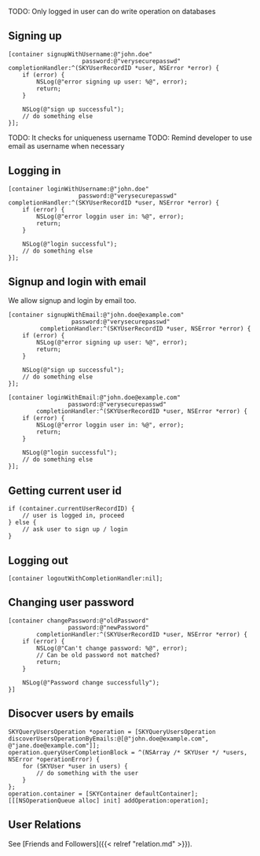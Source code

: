 TODO: Only logged in user can do write operation on databases

## Signing up

```obj-c
[container signupWithUsername:@"john.doe"
                     password:@"verysecurepasswd"
completionHandler:^(SKYUserRecordID *user, NSError *error) {
    if (error) {
        NSLog(@"error signing up user: %@", error);
        return;
    }

    NSLog(@"sign up successful");
    // do something else
}];
```

TODO: It checks for uniqueness username
TODO: Remind developer to use email as username when necessary

## Logging in

```obj-c
[container loginWithUsername:@"john.doe"
                    password:@"verysecurepasswd"
completionHandler:^(SKYUserRecordID *user, NSError *error) {
    if (error) {
        NSLog(@"error loggin user in: %@", error);
        return;
    }

    NSLog(@"login successful");
    // do something else
}];
```

## Signup and login with email

We allow signup and login by email too.

```obj-c
[container signupWithEmail:@"john.doe@example.com"
                  password:@"verysecurepasswd"
         completionHandler:^(SKYUserRecordID *user, NSError *error) {
    if (error) {
        NSLog(@"error signing up user: %@", error);
        return;
    }

    NSLog(@"sign up successful");
    // do something else
}];
```

```obj-c
[container loginWithEmail:@"john.doe@example.com"
                 password:@"verysecurepasswd"
        completionHandler:^(SKYUserRecordID *user, NSError *error) {
    if (error) {
        NSLog(@"error loggin user in: %@", error);
        return;
    }

    NSLog(@"login successful");
    // do something else
}];
```

## Getting current user id

```obj-c
if (container.currentUserRecordID) {
    // user is logged in, proceed
} else {
    // ask user to sign up / login
}
```

## Logging out

```obj-c
[container logoutWithCompletionHandler:nil];
```

## Changing user password

```obj-c
[container changePassword:@"oldPassword"
                 password:@"newPassword"
        completionHandler:^(SKYUserRecordID *user, NSError *error) {
    if (error) {
        NSLog(@"Can't change password: %@", error);
        // Can be old password not matched?
        return;
    }

    NSLog(@"Password change successfully");
}]
```

## Disocver users by emails

```obj-c
SKYQueryUsersOperation *operation = [SKYQueryUsersOperation discoverUsersOperationByEmails:@[@"john.doe@example.com", @"jane.doe@example.com"]];
operation.queryUserCompletionBlock = ^(NSArray /* SKYUser */ *users, NSError *operationError) {
    for (SKYUser *user in users) {
        // do something with the user
    }
};
operation.container = [SKYContainer defaultContainer];
[[[NSOperationQueue alloc] init] addOperation:operation];
```

## User Relations

See [Friends and Followers]({{< relref "relation.md" >}}).
